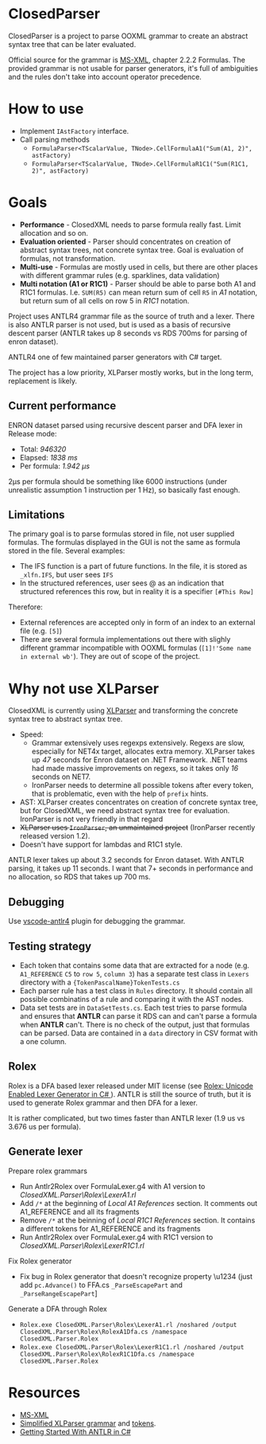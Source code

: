 # ClosedParser

ClosedParser is a project to parse OOXML grammar to create an abstract syntax tree that can be later evaluated.

Official source for the grammar is [MS-XML](https://learn.microsoft.com/en-us/openspecs/office_standards/ms-xlsx/2c5dee00-eff2-4b22-92b6-0738acd4475e), chapter 2.2.2 Formulas. The provided grammar is not usable for parser generators, it's full of ambiguities and the rules don't take into account operator precedence.

# How to use

* Implement `IAstFactory` interface.
* Call parsing methods
  * `FormulaParser<TScalarValue, TNode>.CellFormulaA1("Sum(A1, 2)", astFactory)`
  * `FormulaParser<TScalarValue, TNode>.CellFormulaR1C1("Sum(R1C1, 2)", astFactory)`

# Goals

* __Performance__ - ClosedXML needs to parse formula really fast. Limit allocation and so on.
* __Evaluation oriented__ - Parser should concentrates on creation of abstract syntax trees, not concrete syntax tree. Goal is evaluation of formulas, not transformation.
* __Multi-use__ - Formulas are mostly used in cells, but there are other places with different grammar rules (e.g. sparklines, data validation)
* __Multi notation (A1 or R1C1)__ - Parser should be able to parse both A1 and R1C1 formulas. I.e. `SUM(R5)` can mean return sum of cell `R5` in _A1_ notation, but return sum of all cells on row 5 in _R1C1_ notation.

Project uses ANTLR4 grammar file as the source of truth and a lexer. There is also ANTLR parser is not used, but is used as a basis of recursive descent parser (ANTLR takes up 8 seconds vs RDS 700ms for parsing of enron dataset).

ANTLR4 one of few maintained parser generators with C# target.

The project has a low priority, XLParser mostly works, but in the long term, replacement is likely.

## Current performance

ENRON dataset parsed using recursive descent parser and DFA lexer in Release mode:

* Total: *946320*
* Elapsed: *1838 ms*
* Per formula: *1.942 μs*

2μs per formula should be something like 6000 instructions (under unrealistic assumption 1 instruction per 1 Hz), so basically fast enough.

## Limitations

The primary goal is to parse formulas stored in file, not user supplied formulas. The formulas displayed in the GUI is not the same as formula stored in the file. Several examples:
* The IFS function is a part of future functions. In the file, it is stored as `_xlfn.IFS`, but user sees `IFS`
* In the structured references, user sees @ as an indication that structured references this row, but in reality it is a specifier `[#This Row]`

Therefore:
* External references are accepted only in form of an index to an external file (e.g. `[5]`)
* There are several formula implementations out there with slighly different grammar incompatible with OOXML formulas (`[1]!'Some name in external wb'`). They are out of scope of the project.

# Why not use XLParser

ClosedXML is currently using [XLParser](https://github.com/spreadsheetlab/XLParser) and transforming the concrete syntax tree to abstract syntax tree.

* Speed:
  * Grammar extensively uses regexps extensively. Regexs are slow, especially for NET4x target, allocates extra memory. XLParser takes up _47_ seconds for Enron dataset on .NET Framework. .NET teams had made massive improvements on regexs, so it takes only _16_ seconds on NET7.
  * IronParser needs to determine all possible tokens after every token, that is problematic, even with the help of `prefix` hints.
* AST: XLParser creates concentrates on creation of concrete syntax tree, but for ClosedXML, we need abstract syntax tree for evaluation. IronParser is not very friendly in that regard
* ~~XLParser uses `IronParser`, an unmaintained project~~ (IronParser recently released version 1.2).
* Doesn't have support for lambdas and R1C1 style.

ANTLR lexer takes up about 3.2 seconds for Enron dataset. With ANTLR parsing, it takes up 11 seconds. I want that 7+ seconds in performance and no allocation, so RDS that takes up 700 ms.

## Debugging

Use [vscode-antlr4](https://github.com/mike-lischke/vscode-antlr4/blob/master/doc/grammar-debugging.md) plugin for debugging the grammar.

## Testing strategy

* Each token that contains some data that are extracted for a node (e.g. `A1_REFERENCE` `C5` to `row 5`, `column 3`) has a separate test class in `Lexers` directory with a `{TokenPascalName}TokenTests.cs`
* Each parser rule has a test class in `Rules` directory. It should contain all possible combinatins of a rule and comparing it with the AST nodes.
* Data set tests are in `DataSetTests.cs`. Each test tries to parse formula and ensures that **ANTLR** can parse it RDS can and can't parse a formula when **ANTLR** can't. There is no check of the output, just that formulas can be parsed. Data are contained in a `data` directory in CSV format with a one column.

## Rolex

Rolex is a DFA based lexer released under MIT license (see [Rolex: Unicode Enabled Lexer Generator in C#
](https://www.codeproject.com/Articles/5257489/Rolex-Unicode-Enabled-Lexer-Generator-in-Csharp)). ANTLR is still the source of truth, but it is used to generate Rolex grammar and then DFA for a lexer.

It is rather complicated, but two times faster than ANTLR lexer (1.9 us vs 3.676 us per formula).

## Generate lexer

Prepare rolex grammars
* Run Antlr2Rolex over FormulaLexer.g4 with A1 version to *ClosedXML.Parser\Rolex\LexerA1.rl*
* Add `/*` at the beginning of *Local A1 References* section. It comments out A1_REFERENCE and all its fragments
* Remove `/*` at the beinning of *Local R1C1 References* section. It contains a different tokens for A1_REFERENCE and its fragments
* Run Antlr2Rolex over FormulaLexer.g4 with R1C1 version to *ClosedXML.Parser\Rolex\LexerR1C1.rl*

Fix Rolex generator
* Fix bug in Rolex generator that doesn't recognize property \u1234 (just add `pc.Advance()` to FFA.cs `_ParseEscapePart` and `_ParseRangeEscapePart`]

Generate a DFA through Rolex
* `Rolex.exe ClosedXML.Parser\Rolex\LexerA1.rl /noshared /output ClosedXML.Parser\Rolex\RolexA1Dfa.cs /namespace ClosedXML.Parser.Rolex`
* `Rolex.exe ClosedXML.Parser\Rolex\LexerR1C1.rl /noshared /output ClosedXML.Parser\Rolex\RolexR1C1Dfa.cs /namespace ClosedXML.Parser.Rolex`

# Resources

* [MS-XML](https://learn.microsoft.com/en-us/openspecs/office_standards/ms-xlsx/2c5dee00-eff2-4b22-92b6-0738acd4475e)
* [Simplified XLParser grammar](https://github.com/spreadsheetlab/XLParser/blob/master/doc/ebnf.pdf) and [tokens](https://github.com/spreadsheetlab/XLParser/blob/master/doc/tokens.pdf).
* [Getting Started With ANTLR in C#](https://tomassetti.me/getting-started-with-antlr-in-csharp/)
